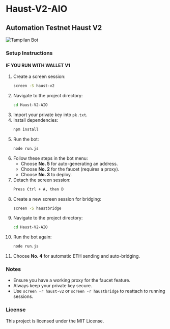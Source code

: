 # Haust-V2-AIO

## Automation Testnet Haust V2

![Tampilan Bot](images/haust.jpg)

### Setup Instructions

#### IF YOU RUN WITH WALLET V1

1. Create a screen session:
   ```sh
   screen -S haust-v2
   ```
2. Navigate to the project directory:
   ```sh
   cd Haust-V2-AIO
   ```
3. Import your private key into `pk.txt`.
4. Install dependencies:
   ```sh
   npm install
   ```
5. Run the bot:
   ```sh
   node run.js
   ```
6. Follow these steps in the bot menu:
   - Choose **No. 5** for auto-generating an address.
   - Choose **No. 2** for the faucet (requires a proxy).
   - Choose **No. 3** to deploy.
7. Detach the screen session:
   ```sh
   Press Ctrl + A, then D
   ```
8. Create a new screen session for bridging:
   ```sh
   screen -S haustbridge
   ```
9. Navigate to the project directory:
   ```sh
   cd Haust-V2-AIO
   ```
10. Run the bot again:
    ```sh
    node run.js
    ```
11. Choose **No. 4** for automatic ETH sending and auto-bridging.

### Notes
- Ensure you have a working proxy for the faucet feature.
- Always keep your private key secure.
- Use `screen -r haust-v2` or `screen -r haustbridge` to reattach to running sessions.

### License
This project is licensed under the MIT License.

